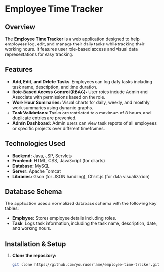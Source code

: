 # Employee Time Tracker

## Overview
The **Employee Time Tracker** is a web application designed to help employees log, edit, and manage their daily tasks while tracking their working hours. It features user role-based access and visual data representations for easy tracking.

## Features
- **Add, Edit, and Delete Tasks:** Employees can log daily tasks including task name, description, and time duration.
- **Role-Based Access Control (RBAC):** User roles include Admin and Associate with permissions based on the role.
- **Work Hour Summaries:** Visual charts for daily, weekly, and monthly work summaries using dynamic graphs.
- **Task Validations:** Tasks are restricted to a maximum of 8 hours, and duplicate entries are prevented.
- **Admin Dashboard:** Admin users can view task reports of all employees or specific projects over different timeframes.

## Technologies Used
- **Backend:** Java, JSP, Servlets
- **Frontend:** HTML, CSS, JavaScript (for charts)
- **Database:** MySQL
- **Server:** Apache Tomcat
- **Libraries:** Gson (for JSON handling), Chart.js (for data visualization)

## Database Schema
The application uses a normalized database schema with the following key tables:
- **Employee:** Stores employee details including roles.
- **Task:** Logs task information, including the task name, description, date, and working hours.

## Installation & Setup
1. **Clone the repository:**
   ```bash
   git clone https://github.com/yourusername/employee-time-tracker.git

